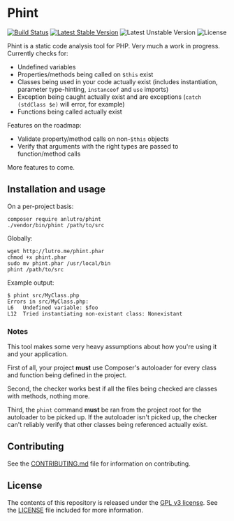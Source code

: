 # Phint

[![Build Status](https://travis-ci.org/anlutro/phint.png?branch=master)](https://travis-ci.org/anlutro/phint)
[![Latest Stable Version](https://poser.pugx.org/anlutro/phint/v/stable.svg)](https://github.com/anlutro/phint/releases)
![Latest Unstable Version](https://poser.pugx.org/anlutro/phint/v/unstable.svg)
![License](https://poser.pugx.org/anlutro/phint/license.svg)

Phint is a static code analysis tool for PHP. Very much a work in progress. Currently checks for:

- Undefined variables
- Properties/methods being called on `$this` exist
- Classes being used in your code actually exist (includes instantiation, parameter type-hinting, `instanceof` and `use` imports)
- Exception being caught actually exist and are exceptions (`catch (stdClass $e)` will error, for example)
- Functions being called actually exist

Features on the roadmap:

- Validate property/method calls on non-`$this` objects
- Verify that arguments with the right types are passed to function/method calls

More features to come.

## Installation and usage

On a per-project basis:

	composer require anlutro/phint
	./vendor/bin/phint /path/to/src

Globally:

	wget http://lutro.me/phint.phar
	chmod +x phint.phar
	sudo mv phint.phar /usr/local/bin
	phint /path/to/src

Example output:

	$ phint src/MyClass.php 
	Errors in src/MyClass.php:
	L6   Undefined variable: $foo
	L12  Tried instantiating non-existant class: Nonexistant

### Notes

This tool makes some very heavy assumptions about how you're using it and your application.

First of all, your project **must** use Composer's autoloader for every class and function being defined in the project.

Second, the checker works best if all the files being checked are classes with methods, nothing more.

Third, the `phint` command **must** be ran from the project root for the autoloader to be picked up. If the autoloader isn't picked up, the checker can't reliably verify that other classes being referenced actually exist.

## Contributing

See the [CONTRIBUTING.md](CONTRIBUTING.md) file for information on contributing.

## License

The contents of this repository is released under the [GPL v3 license](http://opensource.org/licenses/GPL-3.0). See the [LICENSE](LICENSE) file included for more information.
